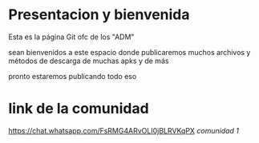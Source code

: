 # Presentacion y bienvenida

Esta es la página Git ofc de los "ADM"

sean bienvenidos a este espacio donde publicaremos muchos archivos y métodos de descarga de muchas apks y de más 

pronto estaremos publicando todo eso 

# link de la comunidad
https://chat.whatsapp.com/FsRMG4ARvOLI0jBLRVKqPX *comunidad 1*
